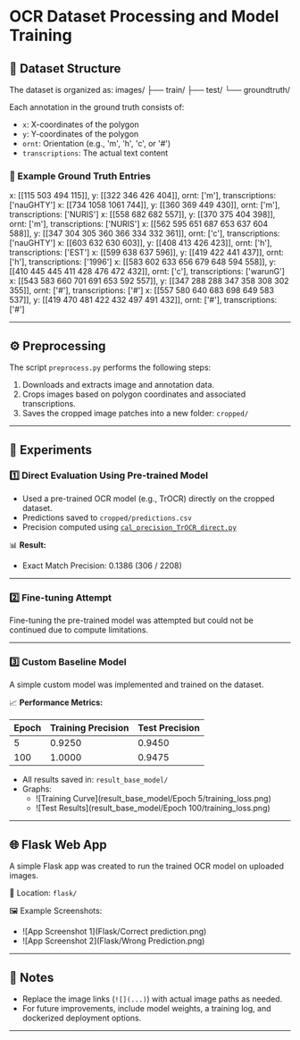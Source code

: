 # OCR Dataset Processing and Model Training

## 📁 Dataset Structure

The dataset is organized as:
images/
├── train/
├── test/
└── groundtruth/

Each annotation in the ground truth consists of:
- `x`: X-coordinates of the polygon
- `y`: Y-coordinates of the polygon
- `ornt`: Orientation (e.g., 'm', 'h', 'c', or '#')
- `transcriptions`: The actual text content

### 🧾 Example Ground Truth Entries

x: [[115 503 494 115]], y: [[322 346 426 404]], ornt: ['m'], transcriptions: ['nauGHTY']
x: [[734 1058 1061 744]], y: [[360 369 449 430]], ornt: ['m'], transcriptions: ['NURIS']
x: [[558 682 682 557]], y: [[370 375 404 398]], ornt: ['m'], transcriptions: ['NURIS']
x: [[562 595 651 687 653 637 604 588]], y: [[347 304 305 360 366 334 332 361]], ornt: ['c'], transcriptions: ['nauGHTY']
x: [[603 632 630 603]], y: [[408 413 426 423]], ornt: ['h'], transcriptions: ['EST']
x: [[599 638 637 596]], y: [[419 422 441 437]], ornt: ['h'], transcriptions: ['1996']
x: [[583 602 633 656 679 648 594 558]], y: [[410 445 445 411 428 476 472 432]], ornt: ['c'], transcriptions: ['warunG']
x: [[543 583 660 701 691 653 592 557]], y: [[347 288 288 347 358 308 302 355]], ornt: ['#'], transcriptions: ['#']
x: [[557 580 640 683 698 649 583 537]], y: [[419 470 481 422 432 497 491 432]], ornt: ['#'], transcriptions: ['#']


---

## ⚙️ Preprocessing

The script `preprocess.py` performs the following steps:

1. Downloads and extracts image and annotation data.
2. Crops images based on polygon coordinates and associated transcriptions.
3. Saves the cropped image patches into a new folder: `cropped/`

---

## 🔬 Experiments

### 1️⃣ Direct Evaluation Using Pre-trained Model

- Used a pre-trained OCR model (e.g., TrOCR) directly on the cropped dataset.
- Predictions saved to `cropped/predictions.csv`
- Precision computed using [`cal_precision_TrOCR_direct.py`](cal_precision_TrOCR_direct.py)

📊 **Result:**

- Exact Match Precision: 0.1386 (306 / 2208)


---

### 2️⃣ Fine-tuning Attempt

Fine-tuning the pre-trained model was attempted but could not be continued due to compute limitations.

---

### 3️⃣ Custom Baseline Model

A simple custom model was implemented and trained on the dataset.

📈 **Performance Metrics:**

| Epoch | Training Precision | Test Precision |
|-------|--------------------|----------------|
| 5     | 0.9250             | 0.9450         |
| 100   | 1.0000             | 0.9475         |

- All results saved in: `result_base_model/`
- Graphs:
  - ![Training Curve](result_base_model/Epoch 5/training_loss.png)
  - ![Test Results](result_base_model/Epoch 100/training_loss.png)

---

## 🌐 Flask Web App

A simple Flask app was created to run the trained OCR model on uploaded images.

📂 Location: `flask/`

🖼️ Example Screenshots:
- ![App Screenshot 1](Flask/Correct prediction.png)
- ![App Screenshot 2](Flask/Wrong Prediction.png)

---

## 📌 Notes

- Replace the image links (`![](...)`) with actual image paths as needed.
- For future improvements, include model weights, a training log, and dockerized deployment options.

---
